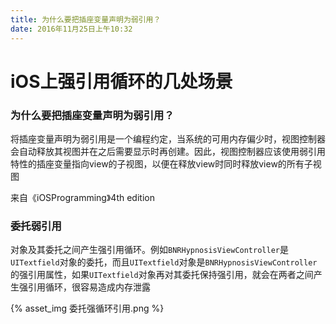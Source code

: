 ```yaml
---
title: 为什么要把插座变量声明为弱引用？
date: 2016年11月25日上午10:32
---
```




# iOS上强引用循环的几处场景

### 为什么要把插座变量声明为弱引用？

将插座变量声明为弱引用是一个编程约定，当系统的可用内存偏少时，视图控制器会自动释放其视图并在之后需要显示时再创建。因此，视图控制器应该使用弱引用特性的插座变量指向view的子视图，以便在释放view时同时释放view的所有子视图

来自《iOSProgramming》4th edition

### 委托弱引用

对象及其委托之间产生强引用循环。例如`BNRHypnosisViewController`是`UITextfield`对象的委托，而且`UITextfield`对象是`BNRHypnosisViewController`的强引用属性，如果`UITextfield`对象再对其委托保持强引用，就会在两者之间产生强引用循环，很容易造成内存泄露

{% asset_img 委托强循环引用.png %}